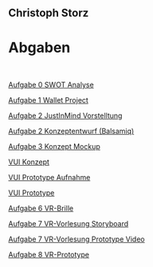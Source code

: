 ## Christoph Storz


<h1>Abgaben </h1>
<br>
<p><a href="SWOT.png">Aufgabe 0 SWOT Analyse</a></p>
<p><a href="Wallet.pdf">Aufgabe 1 Wallet Project</a></p>
<p><a href="JustinMind.pdf">Aufgabe 2 JustInMind Vorstelltung</a></p>
<p><a href="Kozept_dashboard.bmpr">Aufgabe 2 Konzeptentwurf (Balsamiq)</a></p>
<p><a href="aufgabe3/main.html">Aufgabe 3 Konzept Mockup</a></p>
<p><a href="https://tortu.io/share/937572">VUI Konzept</a></p>
<p><a href="VUI/vui_audio.mp3">VUI Prototype Aufnahme</a></p>
<p><a href="VUI/playground-artyom.html">VUI Prototype</a></p>
<p><a href="ifd6.pdf">Aufgabe 6 VR-Brille</a></p>
<p><a href="ifd7.pdf">Aufgabe 7 VR-Vorlesung Storyboard</a></p>
<p><a href="https://youtu.be/OU_Rt5YK53g">Aufgabe 7 VR-Vorlesung Prototype Video</a></p>
<p><a href="ifd8.pdf">Aufgabe 8 VR-Prototype</a></p>
